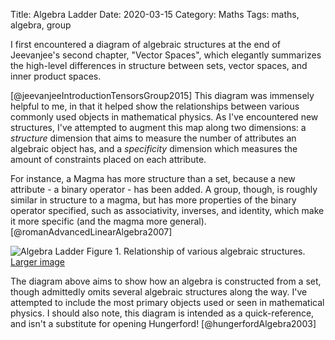 Title: Algebra Ladder
Date: 2020-03-15
Category: Maths
Tags: maths, algebra, group

I first encountered a diagram of algebraic structures at the end of Jeevanjee's second chapter, 
"Vector Spaces", which elegantly summarizes the high-level differences in structure between sets, 
vector spaces, and inner product spaces. 

[@jeevanjeeIntroductionTensorsGroup2015] 
This diagram was immensely helpful to me, in that it helped show the relationships between various 
commonly used objects in mathematical physics. As I've encountered new structures, I've attempted 
to augment this map along two dimensions: a _structure_ dimension that aims to measure the number 
of attributes an algebraic object has, and a _specificity_ dimension which measures the amount 
of constraints placed on each attribute. 

For instance, a Magma has more structure than a set, because a new attribute - a binary operator - has 
been added. A group, though, is roughly similar in structure to a magma, but has more properties of 
the binary operator specified, such as associativity, inverses, and identity, which make it more 
specific (and the magma more general). [@romanAdvancedLinearAlgebra2007] 

![Algebra Ladder]({static}/images/algebra-ladder-small.png)
Figure 1. Relationship of various algebraic structures. [Larger image]({static}/images/algebra-ladder.png)

The diagram above aims to show how an algebra is constructed from a set, though admittedly omits 
several algebraic structures along the way. I've attempted to include the most primary objects used or
seen in mathematical physics. I should also note, this diagram is intended as a quick-reference, and
isn't a substitute for opening Hungerford! [@hungerfordAlgebra2003]